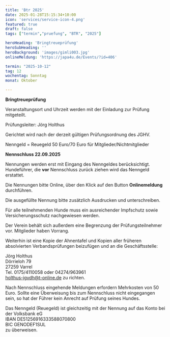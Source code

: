 ```yaml
---
title: 'Btr 2025'
date: 2025-01-28T15:15:34+10:00
icon: 'services/service-icon-4.png'
featured: true
draft: false
tags: ["termin","pruefung", "BTR", "2025"]

heroHeading: 'Bringtreueprüfung'
heroSubHeading: ''
heroBackground: 'images/gimli003.jpg'
onlineMeldung: 'https://japa4u.de/Events/?id=406'

termin: "2025-10-12"
tag: 12
wochentag: Sonntag
monat: Oktober

---
```


**Bringtreueprüfung**

Veranstaltungsort und Uhrzeit werden mit der Einladung zur Prüfung mitgeteilt.

Prüfungsleiter: Jörg Holthus

Gerichtet wird nach der derzeit gültigen Prüfungsordnung des JGHV.

Nenngeld = Reuegeld 50 Euro/70 Euro für Mitglieder/Nichtmitglieder

**Nennschluss 22.09.2025**

Nennungen werden erst mit Eingang des Nenngeldes berücksichtigt. Hundeführer, die **vor** Nennschluss zurück ziehen wird das Nenngeld erstattet.

Die Nennungen bitte Online, über den Klick auf den Button **Onlinemeldung** durchführen.  

Die ausgefüllte Nennung bitte zusätzlich Ausdrucken und unterschreiben.  

Für alle teilnehmenden Hunde muss ein ausreichender Impfschutz sowie Versicherungsschutz nachgewiesen werden.

Der Verein behält sich außerdem eine Begrenzung der Prüfungsteilnehmer vor. Mitglieder haben Vorrang.

Weiterhin ist eine Kopie der Ahnentafel und Kopien aller früheren absolvierten Verbandsprüfungen beizufügen und an die Geschäftsstelle:  

Jörg Holthus  
Dörrieloh 79  
27259 Varrel  
Tel. 0175/4110058 oder 04274/963961  
holthus-jgvdh@t-online.de zu richten.  

Nach Nennschluss eingehende Meldungen erfordern Mehrkosten von 50 Euro. Sollte eine Überweisung bis zum Nennschluss nicht eingegangen sein, so hat der Führer kein Anrecht auf Prüfung seines Hundes.  

Das Nenngeld (Reuegeld) ist gleichzeitig mit der Nennung auf das Konto bei der Volksbank eG  
IBAN DE51256916333588070800  
BIC GENODEF1SUL  
zu überweisen.  
